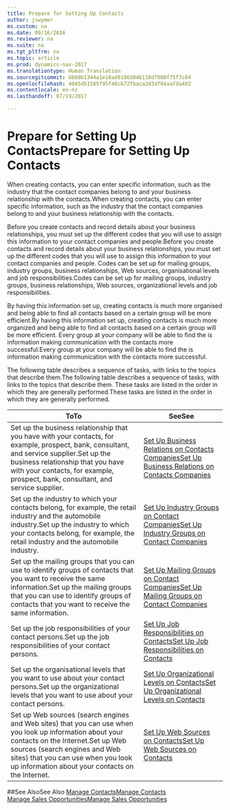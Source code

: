```yaml
---
title: Prepare for Setting Up Contacts
author: jswymer
ms.custom: na
ms.date: 09/16/2016
ms.reviewer: na
ms.suite: na
ms.tgt_pltfrm: na
ms.topic: article
ms.prod: dynamics-nav-2017
ms.translationtype: Human Translation
ms.sourcegitcommit: 6b60b1344a1e18ad91863046110df880f75f7c04
ms.openlocfilehash: 4d45db1585f95f40cb72fbaca2d3df84aafda402
ms.contentlocale: en-nz
ms.lasthandoff: 07/19/2017

---
```

# <a name="prepare-for-setting-up-contacts"></a><span data-ttu-id="9017b-102">Prepare for Setting Up Contacts</span><span class="sxs-lookup"><span data-stu-id="9017b-102">Prepare for Setting Up Contacts</span></span>
<span data-ttu-id="9017b-103">When creating contacts, you can enter specific information, such as the industry that the contact companies belong to and your business relationship with the contacts.</span><span class="sxs-lookup"><span data-stu-id="9017b-103">When creating contacts, you can enter specific information, such as the industry that the contact companies belong to and your business relationship with the contacts.</span></span>

<span data-ttu-id="9017b-104">Before you create contacts and record details about your business relationships, you must set up the different codes that you will use to assign this information to your contact companies and people.</span><span class="sxs-lookup"><span data-stu-id="9017b-104">Before you create contacts and record details about your business relationships, you must set up the different codes that you will use to assign this information to your contact companies and people.</span></span> <span data-ttu-id="9017b-105">Codes can be set up for mailing groups, industry groups, business relationships, Web sources, organisational levels and job responsibilities.</span><span class="sxs-lookup"><span data-stu-id="9017b-105">Codes can be set up for mailing groups, industry groups, business relationships, Web sources, organizational levels and job responsibilities.</span></span>

<span data-ttu-id="9017b-106">By having this information set up, creating contacts is much more organised and being able to find all contacts based on a certain group will be more efficient.</span><span class="sxs-lookup"><span data-stu-id="9017b-106">By having this information set up, creating contacts is much more organized and being able to find all contacts based on a certain group will be more efficient.</span></span> <span data-ttu-id="9017b-107">Every group at your company will be able to find the is information making communication with the contacts more successful.</span><span class="sxs-lookup"><span data-stu-id="9017b-107">Every group at your company will be able to find the is information making communication with the contacts more successful.</span></span>

<span data-ttu-id="9017b-108">The following table describes a sequence of tasks, with links to the topics that describe them.</span><span class="sxs-lookup"><span data-stu-id="9017b-108">The following table describes a sequence of tasks, with links to the topics that describe them.</span></span> <span data-ttu-id="9017b-109">These tasks are listed in the order in which they are generally performed.</span><span class="sxs-lookup"><span data-stu-id="9017b-109">These tasks are listed in the order in which they are generally performed.</span></span>

|<span data-ttu-id="9017b-110">To</span><span class="sxs-lookup"><span data-stu-id="9017b-110">To</span></span> |<span data-ttu-id="9017b-111">See</span><span class="sxs-lookup"><span data-stu-id="9017b-111">See</span></span> |
|---|----|
|<span data-ttu-id="9017b-112">Set up the business relationship that you have with your contacts, for example, prospect, bank, consultant, and service supplier.</span><span class="sxs-lookup"><span data-stu-id="9017b-112">Set up the business relationship that you have with your contacts, for example, prospect, bank, consultant, and service supplier.</span></span>|[<span data-ttu-id="9017b-113">Set Up Business Relations on Contacts Companies</span><span class="sxs-lookup"><span data-stu-id="9017b-113">Set Up Business Relations on Contacts Companies</span></span>](marketing-business-relations.md)|
|<span data-ttu-id="9017b-114">Set up the industry to which your contacts belong, for example, the retail industry and the automobile industry.</span><span class="sxs-lookup"><span data-stu-id="9017b-114">Set up the industry to which your contacts belong, for example, the retail industry and the automobile industry.</span></span>|[<span data-ttu-id="9017b-115">Set Up Industry Groups on Contact Companies</span><span class="sxs-lookup"><span data-stu-id="9017b-115">Set Up Industry Groups on Contact Companies</span></span>](marketing-industry-groups.md)|
|<span data-ttu-id="9017b-116">Set up the mailing groups that you can use to identify groups of contacts that you want to receive the same information.</span><span class="sxs-lookup"><span data-stu-id="9017b-116">Set up the mailing groups that you can use to identify groups of contacts that you want to receive the same information.</span></span>|[<span data-ttu-id="9017b-117">Set Up Mailing Groups on Contact Companies</span><span class="sxs-lookup"><span data-stu-id="9017b-117">Set Up Mailing Groups on Contact Companies</span></span>](marketing-mailing-groups.md)|
|<span data-ttu-id="9017b-118">Set up the job responsibilities of your contact persons.</span><span class="sxs-lookup"><span data-stu-id="9017b-118">Set up the job responsibilities of your contact persons.</span></span>|[<span data-ttu-id="9017b-119">Set Up Job Responsibilities on Contacts</span><span class="sxs-lookup"><span data-stu-id="9017b-119">Set Up Job Responsibilities on Contacts</span></span>](marketing-job-responsibilities.md)|
|<span data-ttu-id="9017b-120">Set up the organisational levels that you want to use about your contact persons.</span><span class="sxs-lookup"><span data-stu-id="9017b-120">Set up the organizational levels that you want to use about your contact persons.</span></span>|[<span data-ttu-id="9017b-121">Set Up Organizational Levels on Contacts</span><span class="sxs-lookup"><span data-stu-id="9017b-121">Set Up Organizational Levels on Contacts</span></span>](marketing-organizational-levels.md)|
|<span data-ttu-id="9017b-122">Set up Web sources (search engines and Web sites) that you can use when you look up information about your contacts on the Internet.</span><span class="sxs-lookup"><span data-stu-id="9017b-122">Set up Web sources (search engines and Web sites) that you can use when you look up information about your contacts on the Internet.</span></span>|[<span data-ttu-id="9017b-123">Set Up Web Sources on Contacts</span><span class="sxs-lookup"><span data-stu-id="9017b-123">Set Up Web Sources on Contacts</span></span>](marketing-web-sources.md)|

##<a name="see-also"></a><span data-ttu-id="9017b-124">See Also</span><span class="sxs-lookup"><span data-stu-id="9017b-124">See Also</span></span>
[<span data-ttu-id="9017b-125">Manage Contacts</span><span class="sxs-lookup"><span data-stu-id="9017b-125">Manage Contacts</span></span>](marketing-contacts.md)  
[<span data-ttu-id="9017b-126">Manage Sales Opportunities</span><span class="sxs-lookup"><span data-stu-id="9017b-126">Manage Sales Opportunities</span></span>](marketing-manage-sales-opportunities.md)

